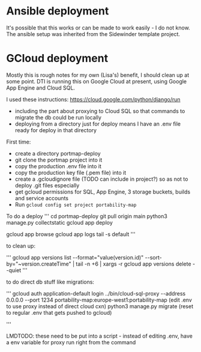 # Ansible deployment

It's possible that this works or can be made to work easily - I do not know.  The ansible setup was inherited
from the Sidewinder template project.

# GCloud deployment

Mostly this is rough notes for my own (Lisa's) benefit, I should clean up at some point.
DTI is running this on Google Cloud at present, using Google App Engine and Cloud SQL.

I used these instructions: https://cloud.google.com/python/django/run

* including the part about proxying to Cloud SQL so that commands to migrate the db could
be run locally
* deploying from a directory just for deploy means I have an .env file ready for deploy in that directory

First time:

* create a directory portmap-deploy
* git clone the portmap project into it
* copy the production .env file into it
* copy the production key file (.pem file) into it
* create a .gcloudignore file (TODO can include in project?) so as not to deploy .git files especially
* get gcloud permissions for SQL, App Engine, 3 storage buckets, builds and service accounts
* Run `gcloud config set project portability-map`

To do a deploy
'''
cd portmap-deploy
git pull origin main
python3 manage.py collectstatic
gcloud app deploy

gcloud app browse
gcloud app logs tail -s default
'''

to clean up:

'''
gcloud app versions list --format="value(version.id)" --sort-by="~version.createTime" | tail -n +6 | xargs -r gcloud app versions delete --quiet
'''

to do direct db stuff like migrations:

'''
gcloud auth application-default login
../bin/cloud-sql-proxy --address 0.0.0.0 --port 1234 portability-map:europe-west1:portability-map
(edit .env to use proxy instead of direct cloud cxn)
python3 manage.py migrate
(reset to regular .env that gets pushed to gcloud)

'''

LMDTODO: these need to be put into a script - instead of editing .env, have a env variable for proxy run right from the command
